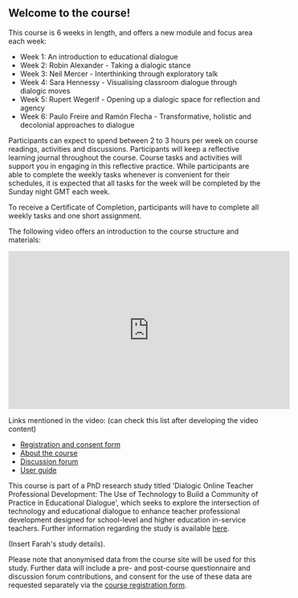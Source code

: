## Welcome to the course!

This course is 6 weeks in length, and offers a new module and focus area each week:
* Week 1: An introduction to educational dialogue
* Week 2: Robin Alexander - Taking a dialogic stance
* Week 3: Neil Mercer - Interthinking through exploratory talk
* Week 4: Sara Hennessy - Visualising classroom dialogue through dialogic moves
* Week 5: Rupert Wegerif - Opening up a dialogic space for reflection and agency
* Week 6: Paulo Freire and Ramón Flecha - Transformative, holistic and decolonial approaches to dialogue

Participants can expect to spend between 2 to 3 hours per week on course readings, activities and discussions. Participants will keep a reflective learning journal throughout the course. Course tasks and activities will support you in engaging in this reflective practice. While participants are able to complete the weekly tasks whenever is convenient for their schedules, it is expected that all tasks for the week will be completed by the Sunday night GMT each week.

To receive a Certificate of Completion, participants will have to complete all weekly tasks and one short assignment.

The following video offers an introduction to the course structure and materials:

<iframe width="560" height="315" src="https://www.youtube.com/embed/Mf-alp5tios" title="YouTube video player" frameborder="0" allow="accelerometer; autoplay; clipboard-write; encrypted-media; gyroscope; picture-in-picture" allowfullscreen></iframe>

Links mentioned in the video: (can check this list after developing the video content)
* [Registration and consent form](insert)
* [About the course](https://mbrugha.github.io/fundamentals-of-ed-dialogue/about/)
* [Discussion forum](https://www.edudialogue.org/forum/fundamentals-mooc/)
* [User guide](https://mbrugha.github.io/fundamentals-of-ed-dialogue/modules/introduction/user-guide/)

This course is part of a PhD research study titled 'Dialogic Online Teacher Professional Development: The Use of Technology to Build a Community of Practice in Educational Dialogue', which seeks to explore the intersection of technology and educational dialogue to enhance teacher professional development designed for school-level and higher education in-service teachers. Further information regarding the study is available [here](https://drive.google.com/file/d/1Ekrbz5_ma9CMDIytj4PZI81MqR6IGoyF/view?usp=sharing). 

(Insert Farah's study details).

Please note that anonymised data from the course site will be used for this study. Further data will include a pre- and post-course questionnaire and discussion forum contributions, and consent for the use of these data are requested separately via the [course registration form](insert).
